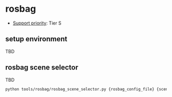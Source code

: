 # rosbag

- [Support priority](https://github.com/tier4/autoware-ml/blob/main/docs/design/autoware_ml_design.md#support-priority): Tier S

## setup environment

TBD

## rosbag scene selector

TBD

```sh
python tools/rosbag/rosbag_scene_selector.py {rosbag_config_file} {scenario_config_file} {rosbag_file} --visualization
```
